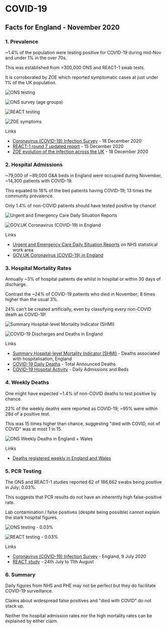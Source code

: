 # COVID-19 

## Facts for England - November 2020

### 1. Prevalence

~1.4% of the population were testing positive for COVID-19 during mid-Nov and under 1% in the over 70s.

This was established from >300,000 ONS and REACT-1 swab tests.

It is corroborated by ZOE which reported symptomatic cases at just under 1% of the UK population.



![ONS testing](facts-england/ons-testing.png)

![ONS survey (age groups)](facts-england/ons-survey-ages.png)

![REACT testing](facts-england/react-testing.png)

![ZOE symptoms](facts-england/zoe-symptoms.png)

Links

- [Coronavirus (COVID-19) Infection Survey](https://www.ons.gov.uk/peoplepopulationandcommunity/healthandsocialcare/conditionsanddiseases/bulletins/coronaviruscovid19infectionsurveypilot/18december2020) - 18 December 2020
- [REACT-1 round 7 updated report](https://spiral.imperial.ac.uk/handle/10044/1/84879) - 15 December 2020
- [ZOE evolution of the infection across the UK](https://covid.joinzoe.com/data) - 18 December 2020



### 2. Hospital Admissions

~79,000 of ~89,000 G&A beds in England were occupied during November, ~14,300 patients with COVID-19.

This equated to 18% of the bed patients having COVID-19; 13 times the community prevalence.

Only 1.4% of non-COVID patients should have tested positive by chance!



![Urgent and Emergency Care Daily Situation Reports](facts-england/uec-daily-sitrep.png)



![GOV.UK Coronavirus (COVID-19) in England](facts-england/phe-patients.png)



Links

- [Urgent and Emergency Care Daily Situation Reports](https://www.england.nhs.uk/statistics/statistical-work-areas/uec-sitrep/) on NHS statistical work area
- [GOV.UK Coronavirus (COVID-19) in England](https://coronavirus.data.gov.uk/details/healthcare?areaType=nation&areaName=England)



### 3. Hospital Mortality Rates

Annually ~3% of hospital patients die whilst in hospital or within 30 days of discharge.

Contrast the ~24% of COVID-19 patients who died in November; 8 times higher than the usual 3%.

24% can't be created artificially, even by classifying every non-COVID death as COVID-19!



![Summary Hospital-level Mortality Indicator (SHMI)](facts-england/shmi-deaths.png)



![COVID-19 Discharges and Deaths in England](facts-england/hospital-mortality.png)

Links

- [Summary Hospital-level Mortality Indicator (SHMI)](https://digital.nhs.uk/data-and-information/publications/statistical/shmi/2020-05/shmi-january-2019---december-2019) - Deaths associated with hospitalisation, England
- [COVID-19 Daily Deaths](https://www.england.nhs.uk/statistics/statistical-work-areas/covid-19-daily-deaths/) - Total Announced Deaths
- [COVID-19 Hospital Activity](https://www.england.nhs.uk/statistics/statistical-work-areas/covid-19-hospital-activity/) - Daily Admissions and Beds



### 4. Weekly Deaths

One might have expected ~1.4% of non-COVID deaths to test positive by chance.

22% of the weekly deaths were reported as COVID-19; ~95% were within 28d of a positive test.

This was 15 times higher than chance, suggesting "died with COVID, not of COVID" was at most 1 in 15.



![ONS Weekly Deaths in England + Wales](facts-england/ons-deaths.png)



Links

- [Deaths registered weekly in England and Wales](https://www.ons.gov.uk/peoplepopulationandcommunity/birthsdeathsandmarriages/deaths/bulletins/deathsregisteredweeklyinenglandandwalesprovisional/previousReleases)



### 5. PCR Testing

The ONS and REACT-1 studies reported 62 of 186,662 swabs being positive in July; 0.03%.

This suggests that PCR results do not have an inherently high false-positive rate.

Lab contamination / false positives (despite being possible) cannot explain the stark hospital figures.



![ONS testing - 0.03%](facts-england/ons-testing-words.png)



![REACT testing - 0.03%](facts-england/react-testing-words.png)



Links

- [Coronavirus (COVID-19) Infection Survey](https://www.ons.gov.uk/peoplepopulationandcommunity/healthandsocialcare/conditionsanddiseases/bulletins/coronaviruscovid19infectionsurveypilot/england9july2020) - England, 9 July 2020
- [REACT study](https://www.imperial.ac.uk/news/203873/largest-covid19-testing-study-shows-cases/) - 24th July to 11th August





### 6. Summary

Daily figures from NHS and PHE may not be perfect but they do facilitate COVID-19 surveillance.

Claims about widespread false positives and "died with COVID" do not stack up.

Neither the hospital admission rates nor the high mortality rates can be explained by either claim.

